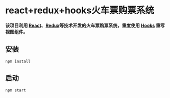 ﻿# react+redux+hooks火车票购票系统

**该项目利用 [React](https://reactjs.org)、[Redux](https://redux.js.org/)等技术开发的火车票购票系统，重度使用 [Hooks](https://reactjs.org/docs/hooks-intro.html) 重写视图组件。**

## 安装

```shell
npm install
```

## 启动

```shell
npm start
```